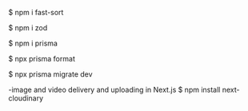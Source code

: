 $ npm i fast-sort

$ npm i zod

$ npm i prisma

$ npx prisma format

$ npx prisma migrate dev

-image and video delivery and uploading in Next.js
$ npm install next-cloudinary